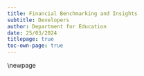 ```yaml
---
title: Financial Benchmarking and Insights
subtitle: Developers
author: Department for Education
date: 25/03/2024
titlepage: true
toc-own-page: true
---
```


<!-- Leave the rest of this page blank -->
\newpage